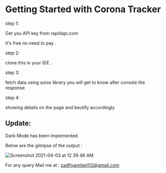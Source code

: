 # Getting Started with Corona Tracker

step 1:

Get you API key from rapidapi.com

it's free no need to pay .

step 2:

clone this in your IDE .

step 3:

fetch data using axios library you will get to know after console the response


step 4:

showing details on the page and beutify accordingly

## Update:

Dark-Mode has been implemented

Below are the glimpse of the output :


![Screenshot 2021-04-03 at 12 39 46 AM](https://user-images.githubusercontent.com/41838197/113446391-5834a000-9415-11eb-9ea0-5a07a22d9fd9.png)











For any query Mail me at : zadfiyamilan112@gmail.com




